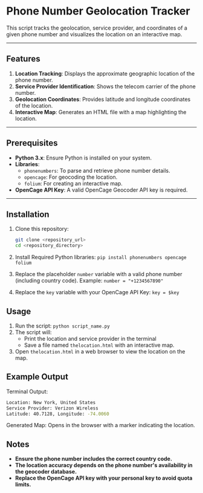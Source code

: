# Phone Number Geolocation Tracker

This script tracks the geolocation, service provider, and coordinates of a given phone number and visualizes the location on an interactive map.

---

## Features

1. **Location Tracking**: Displays the approximate geographic location of the phone number.
2. **Service Provider Identification**: Shows the telecom carrier of the phone number.
3. **Geolocation Coordinates**: Provides latitude and longitude coordinates of the location.
4. **Interactive Map**: Generates an HTML file with a map highlighting the location.

---

## Prerequisites

- **Python 3.x**: Ensure Python is installed on your system.
- **Libraries**:
  - `phonenumbers`: To parse and retrieve phone number details.
  - `opencage`: For geocoding the location.
  - `folium`: For creating an interactive map.
- **OpenCage API Key**: A valid OpenCage Geocoder API key is required.

---

## Installation

1. Clone this repository:
   ```bash
   git clone <repository_url>
   cd <repository_directory>
   ```

2. Install Required Python libraries:
   `pip install phonenumbers opencage folium`

3. Replace the placeholder `number` variable with a valid phone number (including country code). Example:
   `number = "+1234567890"`

4. Replace the `key` variable with your OpenCage API Key:
   `key = $key`

## Usage 
1. Run the script:
   `python script_name.py`
2. The script will:
   - Print the location and service provider in the terminal
   - Save a file named `thelocation.html` with an interactive map.
3. Open `thelocation.html` in a web browser to view the location on the map.

## Example Output

Terminal Output:
```bash
Location: New York, United States
Service Provider: Verizon Wireless
Latitude: 40.7128, Longitude: -74.0060
```
Generated Map: Opens in the browser with a marker indicating the location.

## Notes
- **Ensure the phone number includes the correct country code.**
- **The location accuracy depends on the phone number's availability in the geocoder database.**
- **Replace the OpenCage API key with your personal key to avoid quota limits.**
